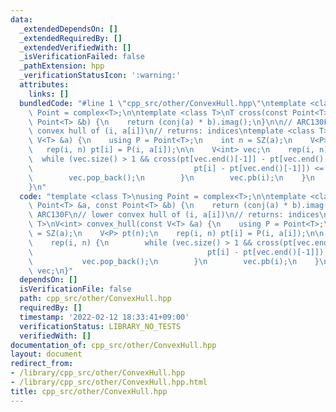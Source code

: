 ```yaml
---
data:
  _extendedDependsOn: []
  _extendedRequiredBy: []
  _extendedVerifiedWith: []
  _isVerificationFailed: false
  _pathExtension: hpp
  _verificationStatusIcon: ':warning:'
  attributes:
    links: []
  bundledCode: "#line 1 \"cpp_src/other/ConvexHull.hpp\"\ntemplate <class T>\nusing\
    \ Point = complex<T>;\n\ntemplate <class T>\nT cross(const Point<T> &a, const\
    \ Point<T> &b) {\n    return (conj(a) * b).imag();\n}\n\n// ARC130F\n// lower\
    \ convex hull of (i, a[i])\n// returns: indices\ntemplate <class T>\nV<int> convex_hull(const\
    \ V<T> &a) {\n    using P = Point<T>;\n    int n = SZ(a);\n    V<P> pt(n);\n \
    \   rep(i, n) pt[i] = P(i, a[i]);\n\n    V<int> vec;\n    rep(i, n) {\n      \
    \  while (vec.size() > 1 && cross(pt[vec.end()[-1]] - pt[vec.end()[-2]],\n   \
    \                                    pt[i] - pt[vec.end()[-1]]) <= 0) {\n    \
    \        vec.pop_back();\n        }\n        vec.pb(i);\n    }\n    return vec;\n\
    }\n"
  code: "template <class T>\nusing Point = complex<T>;\n\ntemplate <class T>\nT cross(const\
    \ Point<T> &a, const Point<T> &b) {\n    return (conj(a) * b).imag();\n}\n\n//\
    \ ARC130F\n// lower convex hull of (i, a[i])\n// returns: indices\ntemplate <class\
    \ T>\nV<int> convex_hull(const V<T> &a) {\n    using P = Point<T>;\n    int n\
    \ = SZ(a);\n    V<P> pt(n);\n    rep(i, n) pt[i] = P(i, a[i]);\n\n    V<int> vec;\n\
    \    rep(i, n) {\n        while (vec.size() > 1 && cross(pt[vec.end()[-1]] - pt[vec.end()[-2]],\n\
    \                                       pt[i] - pt[vec.end()[-1]]) <= 0) {\n \
    \           vec.pop_back();\n        }\n        vec.pb(i);\n    }\n    return\
    \ vec;\n}"
  dependsOn: []
  isVerificationFile: false
  path: cpp_src/other/ConvexHull.hpp
  requiredBy: []
  timestamp: '2022-02-12 18:33:41+09:00'
  verificationStatus: LIBRARY_NO_TESTS
  verifiedWith: []
documentation_of: cpp_src/other/ConvexHull.hpp
layout: document
redirect_from:
- /library/cpp_src/other/ConvexHull.hpp
- /library/cpp_src/other/ConvexHull.hpp.html
title: cpp_src/other/ConvexHull.hpp
---
```

